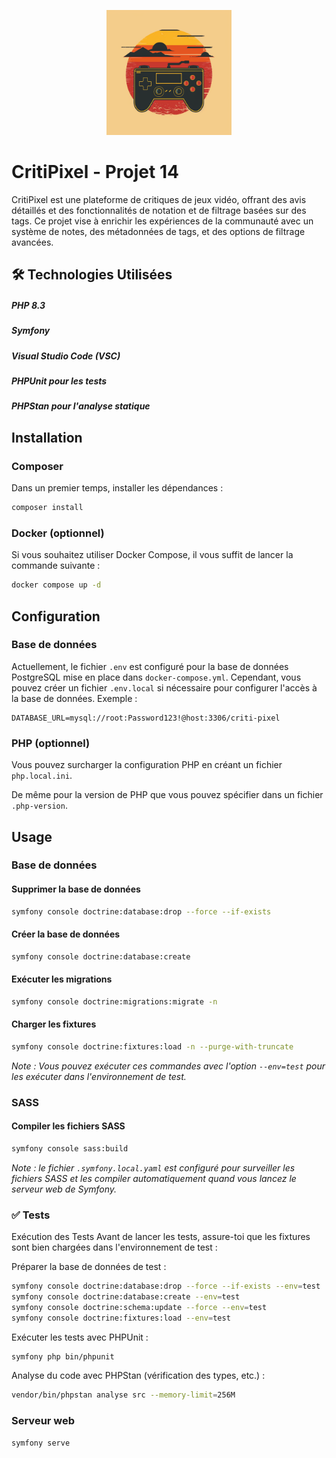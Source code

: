 <p align="center">
  <img src="assets/images/logo.png" alt="CritiPixel" width="200" />
</p>

# CritiPixel - Projet 14

CritiPixel est une plateforme de critiques de jeux vidéo, offrant des avis détaillés et des fonctionnalités de notation et de filtrage basées sur des tags. 
Ce projet vise à enrichir les expériences de la communauté avec un système de notes, des métadonnées de tags, et des options de filtrage avancées.


## 🛠️ Technologies Utilisées
##### PHP 8.3
##### Symfony
##### Visual Studio Code (VSC)
##### PHPUnit pour les tests
##### PHPStan pour l'analyse statique

## Installation

### Composer
Dans un premier temps, installer les dépendances :
```bash
composer install
```

### Docker (optionnel)
Si vous souhaitez utiliser Docker Compose, il vous suffit de lancer la commande suivante :
```bash
docker compose up -d
```

## Configuration

### Base de données
Actuellement, le fichier `.env` est configuré pour la base de données PostgreSQL mise en place dans `docker-compose.yml`.
Cependant, vous pouvez créer un fichier `.env.local` si nécessaire pour configurer l'accès à la base de données.
Exemple :
```dotenv
DATABASE_URL=mysql://root:Password123!@host:3306/criti-pixel
```

### PHP (optionnel)
Vous pouvez surcharger la configuration PHP en créant un fichier `php.local.ini`.

De même pour la version de PHP que vous pouvez spécifier dans un fichier `.php-version`.

## Usage

### Base de données

#### Supprimer la base de données
```bash
symfony console doctrine:database:drop --force --if-exists
```

#### Créer la base de données
```bash
symfony console doctrine:database:create
```

#### Exécuter les migrations
```bash
symfony console doctrine:migrations:migrate -n
```

#### Charger les fixtures
```bash
symfony console doctrine:fixtures:load -n --purge-with-truncate
```

*Note : Vous pouvez exécuter ces commandes avec l'option `--env=test` pour les exécuter dans l'environnement de test.*

### SASS

#### Compiler les fichiers SASS
```bash
symfony console sass:build
```
*Note : le fichier `.symfony.local.yaml` est configuré pour surveiller les fichiers SASS et les compiler automatiquement quand vous lancez le serveur web de Symfony.*

### ✅ Tests
Exécution des Tests
Avant de lancer les tests, assure-toi que les fixtures sont bien chargées dans l'environnement de test :

Préparer la base de données de test :

```bash
symfony console doctrine:database:drop --force --if-exists --env=test
symfony console doctrine:database:create --env=test
symfony console doctrine:schema:update --force --env=test
symfony console doctrine:fixtures:load --env=test
```

Exécuter les tests avec PHPUnit :

```bash
symfony php bin/phpunit
```

Analyse du code avec PHPStan (vérification des types, etc.) :

```bash
vendor/bin/phpstan analyse src --memory-limit=256M
```

### Serveur web
```bash
symfony serve
```
